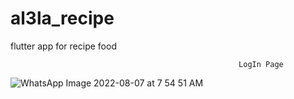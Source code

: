 # al3la_recipe

flutter app for recipe food 

                                                       LogIn Page

![WhatsApp Image 2022-08-07 at 7 54 51 AM](https://user-images.githubusercontent.com/67373304/187819706-cfce8093-cfac-44a7-b137-bc9c893ea20c.jpeg)
